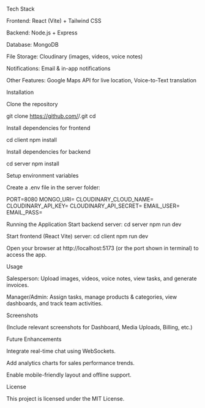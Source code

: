 Tech Stack

Frontend: React (Vite) + Tailwind CSS

Backend: Node.js + Express

Database: MongoDB

File Storage: Cloudinary (images, videos, voice notes)

Notifications: Email & in-app notifications

Other Features: Google Maps API for live location, Voice-to-Text translation

Installation

Clone the repository

git clone https://github.com/<your-username>/<repo-name>.git
cd <repo-name>


Install dependencies for frontend

cd client
npm install


Install dependencies for backend

cd server
npm install


Setup environment variables

Create a .env file in the server folder:

PORT=8080
MONGO_URI=<your-mongodb-connection-string>
CLOUDINARY_CLOUD_NAME=<your-cloud-name>
CLOUDINARY_API_KEY=<your-api-key>
CLOUDINARY_API_SECRET=<your-api-secret>
EMAIL_USER=<your-email>
EMAIL_PASS=<your-email-password>

Running the Application
Start backend server:
cd server
npm run dev

Start frontend (React Vite) server:
cd client
npm run dev


Open your browser at http://localhost:5173 (or the port shown in terminal) to access the app.

Usage

Salesperson: Upload images, videos, voice notes, view tasks, and generate invoices.

Manager/Admin: Assign tasks, manage products & categories, view dashboards, and track team activities.

Screenshots

(Include relevant screenshots for Dashboard, Media Uploads, Billing, etc.)

Future Enhancements

Integrate real-time chat using WebSockets.

Add analytics charts for sales performance trends.

Enable mobile-friendly layout and offline support.

License

This project is licensed under the MIT License.
